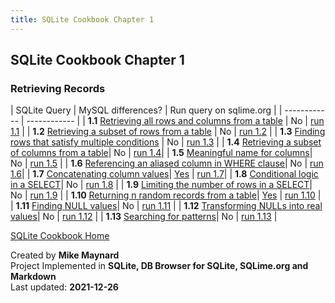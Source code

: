 ```yaml
---
title: SQLite Cookbook Chapter 1
---
```

## SQLite Cookbook Chapter 1

### Retrieving Records

| SQLite Query        | MySQL differences? | Run query on sqlime.org |
| ------------ | ------------ |
| **1.1** [Retrieving all rows and columns from a table](https://github.com/bibliodatos/SQLite_Cookbook/blob/main/chapter_1/1.1.sql) | No | [run 1.1](https://sqlime.org/#gist:a53cfd46f105b175b1d961143bf6cbda)  |
| **1.2** [Retrieving a subset of rows from a table](https://github.com/bibliodatos/SQLite_Cookbook/blob/main/chapter_1/1.2.sql) | No | [run 1.2](https://sqlime.org/#gist:d344692b88d142c9149a4123fa6d141c) |
| **1.3** [Finding rows that satisfy multiple conditions](https://github.com/bibliodatos/SQLite_Cookbook/blob/main/chapter_1/1.3.sql) | No | [run 1.3](https://sqlime.org/#gist:6f6dd2ea07506c2ac2ca4bb9d67579e3) |
| **1.4** [Retrieving a subset of columns from a table](https://github.com/bibliodatos/SQLite_Cookbook/blob/main/chapter_1/1.4.sql)| No | [run 1.4](https://sqlime.org/#gist:7bfea25a4a440b81accc0c31c6ad3477)|
| **1.5** [Meaningful name for columns](https://github.com/bibliodatos/SQLite_Cookbook/blob/main/chapter_1/1.5.sql)| No | [run 1.5](https://sqlime.org/#gist:20475a49dc1ac86963aaaf2e4be5748e) |
| **1.6** [Referencing an aliased column in WHERE clause](https://github.com/bibliodatos/SQLite_Cookbook/blob/main/chapter_1/1.6.sql)| No | [run 1.6](https://sqlime.org/#gist:eea122f8c730f7a3c2d5dd33eb91eeee)|
| **1.7** [Concatenating column values](https://github.com/bibliodatos/SQLite_Cookbook/blob/main/chapter_1/1.7.sql)| [Yes](concat.html) | [run 1.7](https://sqlime.org/#gist:31cdfd2f1ec3da5f51d0e662aa26a663)|
| **1.8** [Conditional logic in a SELECT](https://github.com/bibliodatos/SQLite_Cookbook/blob/main/chapter_1/1.8.sql)| No | [run 1.8](https://sqlime.org/#gist:e3f01707e6986347dbd10dd576cb152d) |
| **1.9** [Limiting the number of rows in a SELECT](https://github.com/bibliodatos/SQLite_Cookbook/blob/main/chapter_1/1.9.sql)| No | [run 1.9](https://sqlime.org/#gist:36e7a8214b27444104ce993884b35e89) |
| **1.10** [Returning n random records from a table](https://github.com/bibliodatos/SQLite_Cookbook/blob/main/chapter_1/1.10.sql)| [Yes](random.html) | [run 1.10](https://sqlime.org/#gist:44872d1625d788fcebb804141728d043) |
| **1.11** [Finding NULL values](https://github.com/bibliodatos/SQLite_Cookbook/blob/main/chapter_1/1.11.sql)| No | [run 1.11](https://sqlime.org/#gist:b22e1b67e22f6415f7b6ec1c2572faa4) |
| **1.12** [Transforming NULLs into real values](https://github.com/bibliodatos/SQLite_Cookbook/blob/main/chapter_1/1.12.sql)| No | [run 1.12](https://sqlime.org/#gist:dc0aaa95ee1fd78d1d7a88a1c031cc91) |
| **1.13** [Searching for patterns](https://github.com/bibliodatos/SQLite_Cookbook/blob/main/chapter_1/1.13.sql)| No | [run 1.13](https://sqlime.org/#gist:bfc29fc99d00b2f19e6cb1fe1ea5308c) |

[SQLite Cookbook Home](./index.html)

Created by **Mike Maynard**<BR>
Project Implemented in **SQLite, DB Browser for SQLite, SQLime.org and Markdown**<BR>
Last updated: **2021-12-26**
